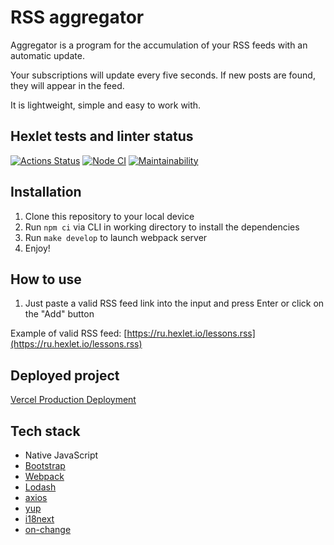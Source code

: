 # RSS aggregator

Aggregator is a program for the accumulation of your RSS feeds with an automatic update.

Your subscriptions will update every five seconds. If new posts are found, they will appear in the feed.

It is lightweight, simple and easy to work with.

## Hexlet tests and linter status

[![Actions Status](https://github.com/ShirokoMax/frontend-project-lvl3/workflows/hexlet-check/badge.svg)](https://github.com/ShirokoMax/frontend-project-lvl3/actions)
[![Node CI](https://github.com/ShirokoMax/frontend-project-lvl3/actions/workflows/CI.yml/badge.svg)](https://github.com/ShirokoMax/frontend-project-lvl3/actions/workflows/CI.yml)
[![Maintainability](https://api.codeclimate.com/v1/badges/5fd53283b17908760638/maintainability)](https://codeclimate.com/github/ShirokoMax/frontend-project-lvl3/maintainability)

## Installation

1. Clone this repository to your local device
2. Run `npm ci` via CLI in working directory to install the dependencies
3. Run `make develop` to launch webpack server 
4. Enjoy!

## How to use

1. Just paste a valid RSS feed link into the input and press Enter or click on the "Add" button

Example of valid RSS feed: [https://ru.hexlet.io/lessons.rss](https://ru.hexlet.io/lessons.rss)

## Deployed project

[Vercel Production Deployment](https://frontend-project-lvl3-shirokomax.vercel.app/)

## Tech stack

* Native JavaScript
* [Bootstrap](https://getbootstrap.com/)
* [Webpack](https://webpack.js.org/)
* [Lodash](https://lodash.com/)
* [axios](https://github.com/axios/axios)
* [yup](https://github.com/jquense/yup)
* [i18next](https://www.i18next.com/)
* [on-change](https://github.com/sindresorhus/on-change)

